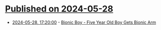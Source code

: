 # [Published on 2024-05-28](index.md)

* [2024-05-28, 17:20:00](https://soylentnews.org/article.pl?sid=24/05/27/1234259&from=rss) - [Bionic Boy - Five Year Old Boy Gets Bionic Arm ](https://soylentnews.org/article.pl?sid=24/05/27/1234259&from=rss)
